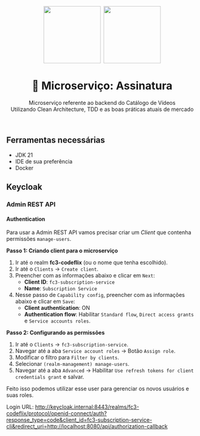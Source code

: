 <center>
  <p align="center">
    <img src="https://user-images.githubusercontent.com/20674439/158480514-a529b310-bc19-46a5-ac95-fddcfa4776ee.png" width="150"/>&nbsp;
    <img src="https://icon-library.com/images/java-icon-png/java-icon-png-15.jpg"  width="150" />
  </p>  
  <h1 align="center">🚀 Microserviço: Assinatura</h1>
  <p align="center">
    Microserviço referente ao backend do Catálogo de Vídeos<br />
    Utilizando Clean Architecture, TDD e as boas práticas atuais de mercado
  </p>
</center>
<br />

## Ferramentas necessárias

- JDK 21
- IDE de sua preferência
- Docker

## Keycloak

### Admin REST API

#### Authentication

Para usar a Admin REST API vamos precisar criar um *Client* que contenha permissões `manage-users`. 

**Passo 1: Criando client para o microserviço**
1. Ir até o realm **fc3-codeflix** (ou o nome que tenha escolhido).
2. Ir até o `Clients` -> `Create client`.
3. Preencher com as informações abaixo e clicar em `Next`:
   - **Client ID**: `fc3-subscription-service`
   - **Name**: `Subscription Service`
4. Nesse passo de `Capability config`, preencher com as informações abaixo e clicar em `Save`:
   - **Client authentication**: ON
   - **Authentication flow**: Habilitar `Standard flow`, `Direct access grants` e `Service accounts roles`.

**Passo 2: Configurando as permissões**
1. Ir até o `Clients` -> `fc3-subscription-service`.
2. Navegar até a aba `Service account roles` -> Botão `Assign role`.
3. Modificar o filtro para `Filter by clients`.
4. Selecionar `(realm-management) manage-users`.
5. Navegar até a aba `Advanced` -> Habilitar `Use refresh tokens for client credentials grant` e salvar.

Feito isso podemos utilizar esse user para gerenciar os novos usuários e suas roles.

Login URL: http://keycloak.internal:8443/realms/fc3-codeflix/protocol/openid-connect/auth?response_type=code&client_id=fc3-subscription-service-cli&redirect_uri=http://localhost:8080/api/authorization-callback